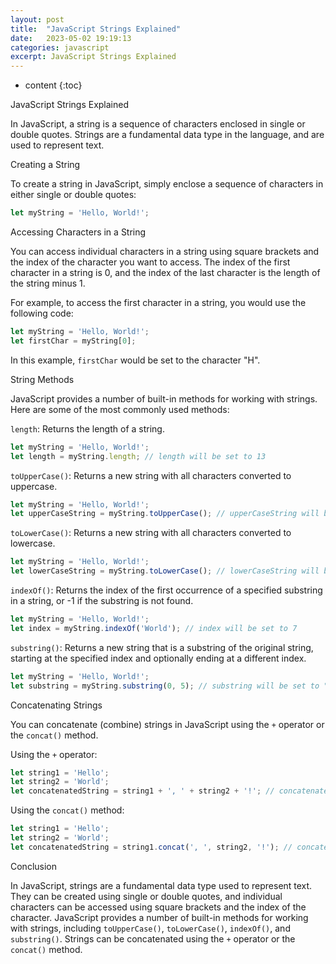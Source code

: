 ```yaml
---
layout: post
title:  "JavaScript Strings Explained"
date:   2023-05-02 19:19:13
categories: javascript
excerpt: JavaScript Strings Explained
---
```


* content
{:toc}

JavaScript Strings Explained

In JavaScript, a string is a sequence of characters enclosed in single or double quotes. Strings are a fundamental data type in the language, and are used to represent text.

Creating a String

To create a string in JavaScript, simply enclose a sequence of characters in either single or double quotes:

```js
let myString = 'Hello, World!';
```

Accessing Characters in a String

You can access individual characters in a string using square brackets and the index of the character you want to access. The index of the first character in a string is 0, and the index of the last character is the length of the string minus 1.

For example, to access the first character in a string, you would use the following code:

```js
let myString = 'Hello, World!';
let firstChar = myString[0];
```

In this example, `firstChar` would be set to the character "H".

String Methods

JavaScript provides a number of built-in methods for working with strings. Here are some of the most commonly used methods:

`length`: Returns the length of a string.

```js
let myString = 'Hello, World!';
let length = myString.length; // length will be set to 13
```

`toUpperCase()`: Returns a new string with all characters converted to uppercase.

```js
let myString = 'Hello, World!';
let upperCaseString = myString.toUpperCase(); // upperCaseString will be set to "HELLO, WORLD!"
```

`toLowerCase()`: Returns a new string with all characters converted to lowercase.

```js
let myString = 'Hello, World!';
let lowerCaseString = myString.toLowerCase(); // lowerCaseString will be set to "hello, world!"
```

`indexOf()`: Returns the index of the first occurrence of a specified substring in a string, or -1 if the substring is not found.

```js
let myString = 'Hello, World!';
let index = myString.indexOf('World'); // index will be set to 7
```

`substring()`: Returns a new string that is a substring of the original string, starting at the specified index and optionally ending at a different index.

```js
let myString = 'Hello, World!';
let substring = myString.substring(0, 5); // substring will be set to "Hello"
```

Concatenating Strings

You can concatenate (combine) strings in JavaScript using the `+` operator or the `concat()` method.

Using the `+` operator:

```js
let string1 = 'Hello';
let string2 = 'World';
let concatenatedString = string1 + ', ' + string2 + '!'; // concatenatedString will be set to "Hello, World!"
```

Using the `concat()` method:

```js
let string1 = 'Hello';
let string2 = 'World';
let concatenatedString = string1.concat(', ', string2, '!'); // concatenatedString will be set to "Hello, World!"
```

Conclusion

In JavaScript, strings are a fundamental data type used to represent text. They can be created using single or double quotes, and individual characters can be accessed using square brackets and the index of the character. JavaScript provides a number of built-in methods for working with strings, including `toUpperCase()`, `toLowerCase()`, `indexOf()`, and `substring()`. Strings can be concatenated using the `+` operator or the `concat()` method.